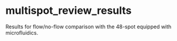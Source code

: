 # multispot_review_results
Results for flow/no-flow comparison with the 48-spot equipped with microfluidics.
